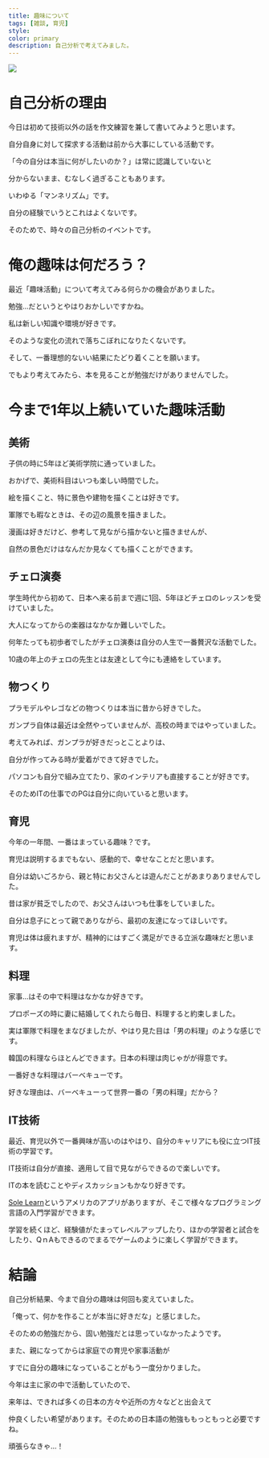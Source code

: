 ```yaml
---
title: 趣味について
tags: [雑談, 育児]
style:
color: primary
description: 自己分析で考えてみました。
---
```


![](https://66.media.tumblr.com/140feb0a11a3676b94932d0770856121/tumblr_p02kntZOKI1srga4ho1_1280.jpg)

# 自己分析の理由

今日は初めて技術以外の話を作文練習を兼して書いてみようと思います。

自分自身に対して探求する活動は前から大事にしている活動です。

「今の自分は本当に何がしたいのか？」は常に認識していないと

分からないまま、むなしく過ぎることもあります。

いわゆる「マンネリズム」です。

自分の経験でいうとこれはよくないです。

そのためで、時々の自己分析のイベントです。

# 俺の趣味は何だろう？　

最近「趣味活動」について考えてみる何らかの機会がありました。

勉強…だというとやはりおかしいですかね。

私は新しい知識や環境が好きです。

そのような変化の流れで落ちこぼれになりたくないです。

そして、一番理想的ないい結果にたどり着くことを願います。

でもより考えてみたら、本を見ることが勉強だけがありませんでした。


# 今まで1年以上続いていた趣味活動

## 美術

子供の時に5年ほど美術学院に通っていました。

おかげで、美術科目はいつも楽しい時間でした。

絵を描くこと、特に景色や建物を描くことは好きです。

軍隊でも暇なときは、その辺の風景を描きました。

漫画は好きだけど、参考して見ながら描かないと描きませんが、

自然の景色だけはなんだか見なくても描くことができます。

## チェロ演奏

学生時代から初めて、日本へ来る前まで週に1回、5年ほどチェロのレッスンを受けていました。

大人になってからの楽器はなかなか難しいでした。

何年たっても初歩者でしたがチェロ演奏は自分の人生で一番贅沢な活動でした。

10歳の年上のチェロの先生とは友達として今にも連絡をしています。

## 物つくり

プラモデルやレゴなどの物つくりは本当に昔から好きでした。

ガンプラ自体は最近は全然やっていませんが、高校の時まではやっていました。

考えてみれば、ガンプラが好きだっとことよりは、

自分が作ってみる時が愛着ができて好きでした。

パソコンも自分で組み立てたり、家のインテリアも直接することが好きです。

そのためITの仕事でのPGは自分に向いていると思います。

## 育児

今年の一年間、一番はまっている趣味？です。

育児は説明するまでもない、感動的で、幸せなことだと思います。

自分は幼いごろから、親と特にお父さんとは遊んだことがあまりありませんでした。

昔は家が貧乏でしたので、お父さんはいつも仕事をしていました。

自分は息子にとって親でありながら、最初の友達になってほしいです。

育児は体は疲れますが、精神的にはすごく満足ができる立派な趣味だと思います。

## 料理

家事…はその中で料理はなかなか好きです。

プロポーズの時に妻に結婚してくれたら毎日、料理すると約束しました。

実は軍隊で料理をまなびましたが、やはり見た目は「男の料理」のような感じです。

韓国の料理ならほとんどできます。日本の料理は肉じゃがが得意です。

一番好きな料理はバーベキューです。

好きな理由は、バーベキューって世界一番の「男の料理」だから？

## IT技術

最近、育児以外で一番興味が高いのはやはり、自分のキャリアにも役に立つIT技術の学習です。

IT技術は自分が直接、適用して目で見ながらできるので楽しいです。

ITの本を読むことやディスカッションもかなり好きです。

[Sole Learn](https://www.sololearn.com/)というアメリカのアプリがありますが、そこで様々なプログラミング言語の入門学習ができます。

学習を続くほど、経験値がたまってレベルアップしたり、ほかの学習者と試合をしたり、QｎAもできるのでまるでゲームのように楽しく学習ができます。

# 結論

自己分析結果、今まで自分の趣味は何回も変えていました。

「俺って、何かを作ることが本当に好きだな」と感じました。

そのための勉強だから、固い勉強だとは思っていなかったようです。

また、親になってからは家庭での育児や家事活動が

すでに自分の趣味になっていることがもう一度分かりました。

今年は主に家の中で活動していたので、

来年は、できれば多くの日本の方々や近所の方々などと出会えて

仲良くしたい希望があります。そのための日本語の勉強ももっともっと必要ですね。

頑張らなきゃ…！
